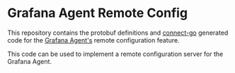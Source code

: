 # Grafana Agent Remote Config

This repository contains the protobuf definitions and [connect-go](https://github.com/connectrpc/connect-go) generated code for the [Grafana Agent's](https://github.com/grafana/agent) remote configuration feature.

This code can be used to implement a remote configuration server for the Grafana Agent.